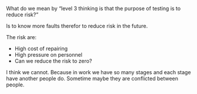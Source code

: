 What do we mean by “level 3 thinking is that the purpose of testing is to reduce risk?”

Is to know more faults therefor to reduce risk in the future.

The risk are:
+ High cost of repairing
+ High pressure on personnel
+ Can we reduce the risk to zero?

I think we cannot. Because in work we have so many stages and each stage have another people do. Sometime maybe they are conflicted between people.
